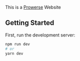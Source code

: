This is a [Prowerse](https://prowerse.com/) Website
## Getting Started

First, run the development server:

```bash
npm run dev
# or
yarn dev
```